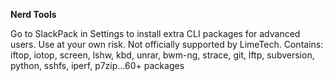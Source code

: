 **Nerd Tools**

Go to SlackPack in Settings to install extra CLI packages for advanced users.  Use at your own risk.  Not officially supported by LimeTech. Contains: iftop, iotop, screen, lshw, kbd, unrar, bwm-ng, strace, git, lftp, subversion, python, sshfs, iperf, p7zip...60+ packages
